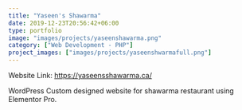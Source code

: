 ```yaml
---
title: "Yaseen's Shawarma"
date: 2019-12-23T20:56:42+06:00
type: portfolio
image: "images/projects/yaseenshawarma.png"
category: ["Web Development - PHP"]
project_images: ["images/projects/yaseenshwarmafull.png"]
---
```


Website Link: https://yaseensshawarma.ca/

WordPress Custom designed website for shawarma restaurant using Elementor Pro.